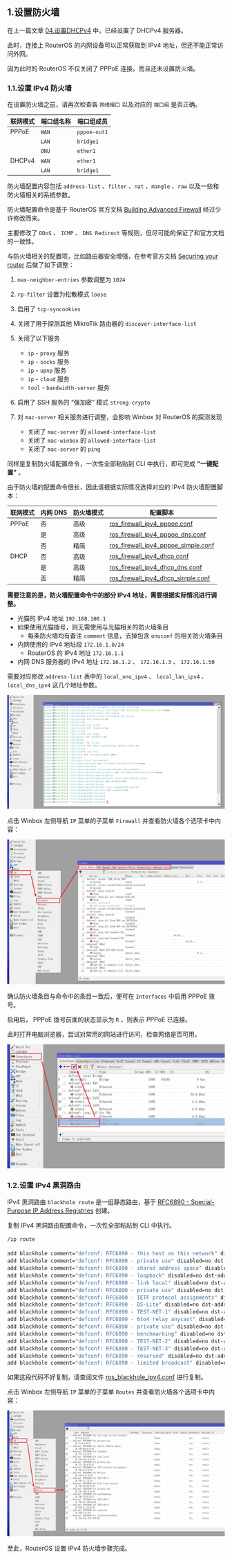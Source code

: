 ## 1.设置防火墙

在上一篇文章 [04.设置DHCPv4](./04.设置DHCPv4.md) 中，已经设置了 DHCPv4 服务器。  

此时，连接上 RouterOS 的内网设备可以正常获取到 IPv4 地址，但还不能正常访问外网。  

因为此时的 RouterOS 不仅关闭了 PPPoE 连接，而且还未设置防火墙。  

### 1.1.设置 IPv4 防火墙

在设置防火墙之前，请再次检查各 `网络接口` 以及对应的 `端口组` 是否正确。  

|联网模式|端口组名称|端口组成员|
|--|--|--|
|PPPoE|`WAN`|`pppoe-out1`|
||`LAN`|`bridge1`|
||`ONU`|`ether1`|
|DHCPv4|`WAN`|`ether1`|
||`LAN`|`bridge1`|

防火墙配置内容包括 `address-list` 、`filter` 、`nat` 、`mangle` 、`raw` 以及一些和防火墙相关的系统参数。  

防火墙配置命令是基于 RouterOS 官方文档 [Building Advanced Firewall](https://help.mikrotik.com/docs/display/ROS/Building+Advanced+Firewall) 经过少许修改而来。  

主要修改了 `DDoS` 、 `ICMP` 、 `DNS Redirect` 等规则，但尽可能的保证了和官方文档的一致性。  

与防火墙相关的配置项，比如路由器安全增强，在参考官方文档 [Securing your router](https://help.mikrotik.com/docs/display/ROS/Securing+your+router) 后做了如下调整：  

1. `max-neighbor-entries` 参数调整为 `1024`  

2. `rp-filter` 设置为松散模式 `loose`  

3. 启用了 `tcp-syncookies`  

4. 关闭了用于探测其他 MikroTik 路由器的 `discover-interface-list`  

5. 关闭了以下服务  
   - `ip` - `proxy` 服务  
   - `ip` - `socks` 服务  
   - `ip` - `upnp` 服务  
   - `ip` - `cloud` 服务  
   - `tool` - `bandwidth-server` 服务  

6. 启用了 SSH 服务的 “强加密” 模式 `strong-crypto`  

7. 对 `mac-server` 相关服务进行调整，会影响 Winbox 对 RouterOS 的探测发现  
   - 关闭了 `mac-server` 的 `allowed-interface-list`  
   - 关闭了 `mac-winbox` 的 `allowed-interface-list`  
   - 关闭了 `mac-server` 的 `ping`  

同样是复制防火墙配置命令，一次性全部粘贴到 CLI 中执行，即可完成 **“一键配置”** 。  

由于防火墙的配置命令很长，因此请根据实际情况选择对应的 IPv4 防火墙配置脚本：  

|联网模式|内网 DNS |防火墙模式|配置脚本|
|--|--|--|--|
|PPPoE|否|高级|[ros_firewall_ipv4_pppoe.conf](./src/firewall/ros_firewall_ipv4_pppoe.conf)|
||是|高级|[ros_firewall_ipv4_pppoe_dns.conf](./src/firewall/ros_firewall_ipv4_pppoe_dns.conf)|
||否|精简|[ros_firewall_ipv4_pppoe_simple.conf](./src/firewall/ros_firewall_ipv4_pppoe_simple.conf)|
|DHCP|否|高级|[ros_firewall_ipv4_dhcp.conf](./src/firewall/ros_firewall_ipv4_dhcp.conf)|
||是|高级|[ros_firewall_ipv4_dhcp_dns.conf](./src/firewall/ros_firewall_ipv4_dhcp_dns.conf)|
||否|精简|[ros_firewall_ipv4_dhcp_simple.conf](./src/firewall/ros_firewall_ipv4_dhcp_simple.conf)|

**需要注意的是，防火墙配置命令中的部分 IPv4 地址，需要根据实际情况进行调整。**   

- 光猫的 IPv4 地址 `192.168.100.1`
- 如果使用光猫拨号，则无需使用与光猫相关的防火墙条目
  - 每条防火墙均有备注 `comment` 信息，去掉包含 `onuconf` 的相关防火墙条目
- 内网使用的 IPv4 地址段 `172.16.1.0/24`
  - RouterOS 的 IPv4 地址 `172.16.1.1`
- 内网 DNS 服务器的 IPv4 地址 `172.16.1.2` 、 `172.16.1.3` 、 `172.16.1.50`

需要对应修改 `address-list` 表中的 `local_onu_ipv4` 、 `local_lan_ipv4` 、 `local_dns_ipv4` 这几个地址参数。  

![防火墙配置命令](img/p05/cli_firewall.png)  

点击 Winbox 左侧导航 `IP` 菜单的子菜单 `Firewall` 并查看防火墙各个选项卡中内容：

![检查防火墙](img/p05/wb_check_firewall.png)  

确认防火墙条目与命令中的条目一致后，便可在 `Interfaces` 中启用 PPPoE 拨号。  

启用后， PPPoE 拨号前面的状态显示为 ` R ` ，则表示 PPPoE 已连接。  

此时打开电脑浏览器，尝试对常用的网站进行访问，检查网络是否可用。  

![激活PPPoE拨号](img/p05/wb_enable_pppoe.png)

### 1.2.设置 IPv4 黑洞路由

IPv4 黑洞路由 `blackhole route` 是一组静态路由，基于 [RFC6890 - Special-Purpose IP Address Registries](https://www.rfc-editor.org/rfc/rfc6890) 创建。  

复制 IPv4 黑洞路由配置命令，一次性全部粘贴到 CLI 中执行。  

```bash
/ip route

add blackhole comment="defconf: RFC6890 - this host on this network" disabled=no dst-address=0.0.0.0/8
add blackhole comment="defconf: RFC6890 - private use" disabled=no dst-address=10.0.0.0/8
add blackhole comment="defconf: RFC6890 - shared address space" disabled=no dst-address=100.64.0.0/10
add blackhole comment="defconf: RFC6890 - loopback" disabled=no dst-address=127.0.0.0/8
add blackhole comment="defconf: RFC6890 - link local" disabled=no dst-address=169.254.0.0/16
add blackhole comment="defconf: RFC6890 - private use" disabled=no dst-address=172.16.0.0/12
add blackhole comment="defconf: RFC6890 - IETF protocol assignments" disabled=no dst-address=192.0.0.0/24
add blackhole comment="defconf: RFC6890 - DS-Lite" disabled=no dst-address=192.0.0.0/29
add blackhole comment="defconf: RFC6890 - TEST-NET-1" disabled=no dst-address=192.0.2.0/24
add blackhole comment="defconf: RFC6890 - 6to4 relay anycast" disabled=no dst-address=192.88.99.0/24
add blackhole comment="defconf: RFC6890 - private use" disabled=no dst-address=192.168.0.0/16
add blackhole comment="defconf: RFC6890 - benchmarking" disabled=no dst-address=198.18.0.0/15
add blackhole comment="defconf: RFC6890 - TEST-NET-2" disabled=no dst-address=198.51.100.0/24
add blackhole comment="defconf: RFC6890 - TEST-NET-3" disabled=no dst-address=203.0.113.0/24
add blackhole comment="defconf: RFC6890 - reserved" disabled=no dst-address=240.0.0.0/4
add blackhole comment="defconf: RFC6890 - limited broadcast" disabled=no dst-address=255.255.255.255/32
```

如果这段代码不好复制，请查阅文件 [ros_blackhole_ipv4.conf](./src/firewall/ros_blackhole_ipv4.conf) 进行复制。  

点击 Winbox 左侧导航 `IP` 菜单的子菜单 `Routes` 并查看防火墙各个选项卡中内容：  

![检查IPv4黑洞路由](img/p05/wb_check_ipv4_blackhole.png)

至此，RouterOS 设置 IPv4 防火墙步骤完成。  

